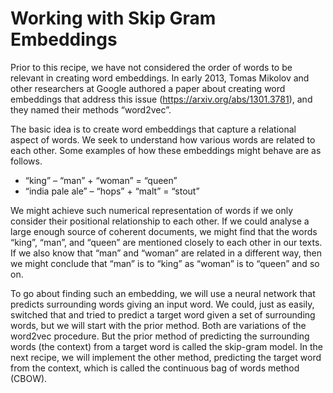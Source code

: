 # Working with Skip Gram Embeddings

Prior to this recipe, we have not considered the order of words to be relevant in creating word embeddings. In early 2013, Tomas Mikolov and other researchers at Google authored a paper about creating word embeddings that address this issue (https://arxiv.org/abs/1301.3781), and they named their methods “word2vec”.

The basic idea is to create word embeddings that capture a relational aspect of words.  We seek to understand how various words are related to each other. Some examples of how these embeddings might behave are as follows.

 - “king” – “man” + “woman” = “queen”
 - “india pale ale” – “hops” + “malt” = “stout”

We might achieve such numerical representation of words if we only consider their positional relationship to each other.  If we could analyse a large enough source of coherent documents, we might find that the words “king”, “man”, and “queen” are mentioned closely to each other in our texts.  If we also know that “man” and “woman” are related in a different way, then we might conclude that “man” is to “king” as “woman” is to “queen” and so on.

To go about finding such an embedding, we will use a neural network that predicts surrounding words giving an input word.  We could, just as easily, switched that and tried to predict a target word given a set of surrounding words, but we will start with the prior method.  Both are variations of the word2vec procedure. But the prior method of predicting the surrounding words (the context) from a target word is called the skip-gram model.  In the next recipe, we will implement the other method, predicting the target word from the context, which is called the continuous bag of words method (CBOW).
